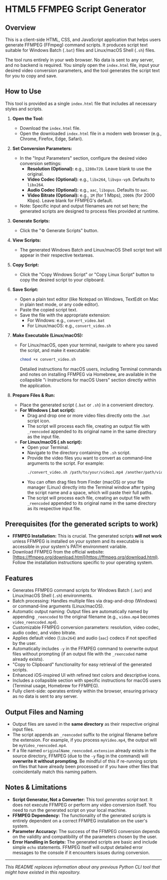 # HTML5 FFMPEG Script Generator

## Overview

This is a client-side HTML, CSS, and JavaScript application that helps users generate FFMPEG (FFmpeg) command scripts. It produces script text suitable for Windows Batch (`.bat`) files and Linux/macOS Shell (`.sh`) files.

The tool runs entirely in your web browser. No data is sent to any server, and no backend is required. You simply open the `index.html` file, input your desired video conversion parameters, and the tool generates the script text for you to copy and save.

## How to Use

This tool is provided as a single `index.html` file that includes all necessary styles and scripts.

1.  **Open the Tool:**
    *   Download the `index.html` file.
    *   Open the downloaded `index.html` file in a modern web browser (e.g., Chrome, Firefox, Edge, Safari).

2.  **Set Conversion Parameters:**
    *   In the "Input Parameters" section, configure the desired video conversion settings:
        *   **Resolution (Optional):** e.g., `1280x720`. Leave blank to use the original.
        *   **Video Codec (Optional):** e.g., `libx264`, `libvpx-vp9`. Defaults to `libx264`.
        *   **Audio Codec (Optional):** e.g., `aac`, `libopus`. Defaults to `aac`.
        *   **Video Bitrate (Optional):** e.g., `1M` (for 1 Mbps), `2000k` (for 2000 Kbps). Leave blank for FFMPEG's default.
    *   Note: Specific input and output filenames are not set here; the generated scripts are designed to process files provided at runtime.

3.  **Generate Scripts:**
    *   Click the "⚙️ Generate Scripts" button.

4.  **View Scripts:**
    *   The generated Windows Batch and Linux/macOS Shell script text will appear in their respective textareas.

5.  **Copy Script:**
    *   Click the "Copy Windows Script" or "Copy Linux Script" button to copy the desired script to your clipboard.

6.  **Save Script:**
    *   Open a plain text editor (like Notepad on Windows, TextEdit on Mac in plain text mode, or any code editor).
    *   Paste the copied script text.
    *   Save the file with the appropriate extension:
        *   For Windows: e.g., `convert_video.bat`
        *   For Linux/macOS: e.g., `convert_video.sh`

7.  **Make Executable (Linux/macOS):**
    *   For Linux/macOS, open your terminal, navigate to where you saved the script, and make it executable:
        ```bash
        chmod +x convert_video.sh
        ```
        Detailed instructions for macOS users, including Terminal commands and notes on installing FFMPEG via Homebrew, are available in the collapsible "ℹ️ Instructions for macOS Users" section directly within the application.

8.  **Prepare Files & Run:**
    *   Place the generated script (`.bat` or `.sh`) in a convenient directory.
    *   **For Windows (.bat script):**
        *   Drag and drop one or more video files directly onto the `.bat` script icon.
        *   The script will process each file, creating an output file with `_reencoded` appended to its original name in the same directory as the input file.
    *   **For Linux/macOS (.sh script):**
        *   Open your Terminal.
        *   Navigate to the directory containing the `.sh` script.
        *   Provide the video files you want to convert as command-line arguments to the script. For example:
            ```bash
            ./convert_video.sh /path/to/your/video1.mp4 /another/path/video2.mkv "video with spaces.avi"
            ```
        *   You can often drag files from Finder (macOS) or your file manager (Linux) directly into the Terminal window after typing the script name and a space, which will paste their full paths.
        *   The script will process each file, creating an output file with `_reencoded` appended to its original name in the same directory as its respective input file.

## Prerequisites (for the generated scripts to work)

*   **FFMPEG Installation:** This is crucial. The generated scripts **will not work** unless FFMPEG is installed on your system and its executable is accessible in your system's PATH environment variable.
*   Download FFMPEG from the official website: [https://ffmpeg.org/download.html](https://ffmpeg.org/download.html). Follow the installation instructions specific to your operating system.

## Features

*   Generates FFMPEG command scripts for Windows Batch (`.bat`) and Linux/macOS Shell (`.sh`) environments.
*   Batch processing: Handles multiple files via drag-and-drop (Windows) or command-line arguments (Linux/macOS).
*   Automatic output naming: Output files are automatically named by appending `_reencoded` to the original filename (e.g., `video.mp4` becomes `video_reencoded.mp4`).
*   Customizable FFMPEG conversion parameters: resolution, video codec, audio codec, and video bitrate.
*   Applies default video (`libx264`) and audio (`aac`) codecs if not specified by the user.
*   Automatically includes `-y` in the FFMPEG command to overwrite output files without prompting (if an output file with the `_reencoded` name already exists).
*   "Copy to Clipboard" functionality for easy retrieval of the generated scripts.
*   Enhanced iOS-inspired UI with refined text colors and descriptive icons.
*   Includes a collapsible section with specific instructions for macOS users (Terminal usage, Homebrew for FFMPEG).
*   Fully client-side: operates entirely within the browser, ensuring privacy as no data is sent to any server.

## Output Files and Naming

*   Output files are saved in the **same directory** as their respective original input files.
*   The script appends an `_reencoded` suffix to the original filename before the extension. For example, if you process `myVideo.mp4`, the output will be `myVideo_reencoded.mp4`.
*   If a file named `originalName_reencoded.extension` already exists in the source directory, FFMPEG (due to the `-y` flag in the command) will **overwrite it without prompting**. Be mindful of this if re-running scripts on files that have already been processed or if you have other files that coincidentally match this naming pattern.

## Notes & Limitations

*   **Script Generator, Not a Converter:** This tool *generates script text*. It does not execute FFMPEG or perform any video conversion itself. You need to run the generated script on your local machine.
*   **FFMPEG Dependency:** The functionality of the generated scripts is entirely dependent on a correct FFMPEG installation on the user's system.
*   **Parameter Accuracy:** The success of the FFMPEG conversion depends on the validity and compatibility of the parameters chosen by the user.
*   **Error Handling in Scripts:** The generated scripts are basic and include simple `echo` statements. FFMPEG itself will output detailed error messages to the console if it encounters issues during conversion.

---
*This README replaces information about any previous Python CLI tool that might have existed in this repository.*

